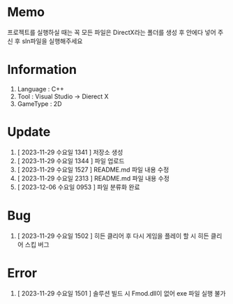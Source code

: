# Memo
프로젝트를 실행하실 때는 꼭 모든 파일은 DirectX라는 폴더를 생성 후 안에다 넣어 주신 후 sln파일을 실행해주세요

# Information
1. Language : C++
2. Tool : Visual Studio → Dierect X
3. GameType : 2D

# Update
1. [ 2023-11-29 수요일 1341 ] 저장소 생성
2. [ 2023-11-29 수요일 1344 ] 파일 업로드
3. [ 2023-11-29 수요일 1527 ] README.md 파일 내용 수정
4. [ 2023-11-29 수요일 2313 ] README.md 파일 내용 수정
5. [ 2023-12-06 수요일 0953 ] 파일 분류화 완료

# Bug
1. [ 2023-11-29 수요일 1502 ] 히든 클리어 후 다시 게임을 플레이 할 시 히든 클리어 스킵 버그

# Error
1. [ 2023-11-29 수요일 1501 ] 솔루션 빌드 시 Fmod.dll이 없어 exe 파일 실행 불가

